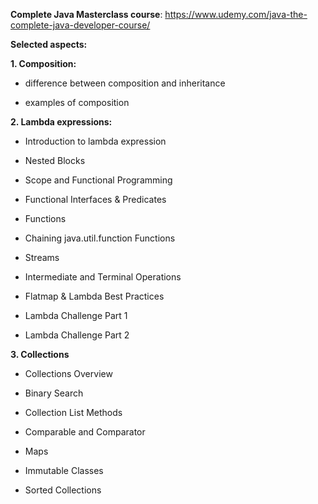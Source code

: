 **Complete Java Masterclass course**: https://www.udemy.com/java-the-complete-java-developer-course/

**Selected aspects:**

**1. Composition:**

- difference between composition and inheritance

- examples of composition


**2. Lambda expressions:**

- Introduction to lambda expression

- Nested Blocks

- Scope and Functional Programming

- Functional Interfaces & Predicates

- Functions

- Chaining java.util.function Functions

- Streams

- Intermediate and Terminal Operations

- Flatmap & Lambda Best Practices

- Lambda Challenge Part 1

- Lambda Challenge Part 2

**3. Collections**

- Collections Overview

- Binary Search

- Collection List Methods

- Comparable and Comparator

- Maps

- Immutable Classes

- Sorted Collections
